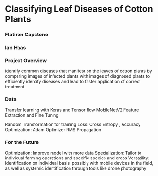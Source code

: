 # Classifying Leaf Diseases of Cotton Plants
### Flatiron Capstone
### Ian Haas


### Project Overview
Identify common diseases that manifest on the leaves of cotton plants by comparing images of infected plants with images of diagnosed plants to efficiently identify diseases and lead to faster application of correct treatment.

### Data

Transfer learning with Keras and Tensor flow
MobileNetV2
Feature Extraction and Fine Tuning

Random Transformation for training
Loss: Cross Entropy , Accuracy
Optimization: Adam Optimizer RMS Propagation

### For the Future
Optimization: Improve model with more data
Specialization: Tailor to individual farming operations and specific species and crops 
Versatility: Identification on individual basis, possibly with mobile devices in the field, as well as systemic identification through tools like drone photography
